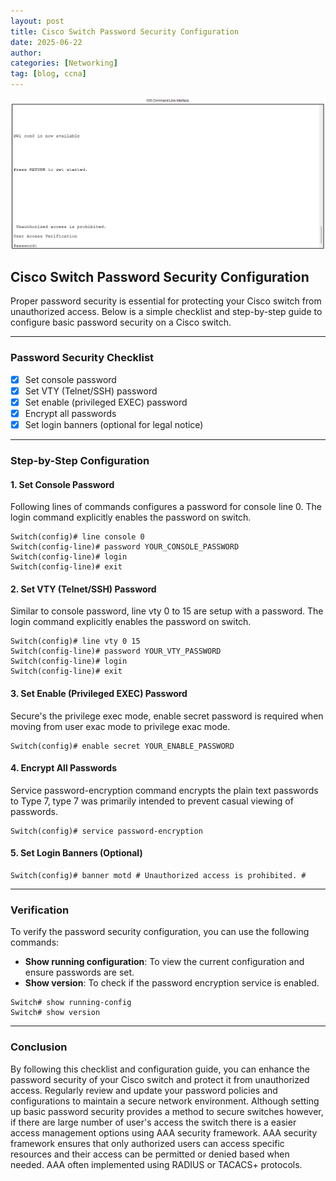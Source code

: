 ```yaml
---
layout: post
title: Cisco Switch Password Security Configuration
date: 2025-06-22
author: 
categories: [Networking]
tag: [blog, ccna]
---
```


![Password Security](/assets/2025-06-22_secured_cisco_switch.png)

## Cisco Switch Password Security Configuration

Proper password security is essential for protecting your Cisco switch from unauthorized access. Below is a simple checklist and step-by-step guide to configure basic password security on a Cisco switch.

---

### Password Security Checklist

- [x] Set console password
- [x] Set VTY (Telnet/SSH) password
- [x] Set enable (privileged EXEC) password
- [x] Encrypt all passwords
- [x] Set login banners (optional for legal notice)

---

### Step-by-Step Configuration

#### 1. Set Console Password
Following lines of commands configures a password for console line 0. The login command explicitly enables the password on switch.
````plaintext
Switch(config)# line console 0
Switch(config-line)# password YOUR_CONSOLE_PASSWORD
Switch(config-line)# login
Switch(config-line)# exit
````

#### 2. Set VTY (Telnet/SSH) Password
Similar to console password, line vty 0 to 15 are setup with a password. The login command explicitly enables the password on switch.
````plaintext
Switch(config)# line vty 0 15
Switch(config-line)# password YOUR_VTY_PASSWORD
Switch(config-line)# login
Switch(config-line)# exit
````

#### 3. Set Enable (Privileged EXEC) Password
Secure's the privilege exec mode, enable secret password is required when moving from user exac mode to privilege exac mode. 
````plaintext
Switch(config)# enable secret YOUR_ENABLE_PASSWORD
````

#### 4. Encrypt All Passwords
Service password-encryption command encrypts the plain text passwords to Type 7, type 7 was primarily intended to prevent casual viewing of passwords.
````plaintext
Switch(config)# service password-encryption
````

#### 5. Set Login Banners (Optional)

````plaintext
Switch(config)# banner motd # Unauthorized access is prohibited. #
````

---

### Verification

To verify the password security configuration, you can use the following commands:

- **Show running configuration**: To view the current configuration and ensure passwords are set.
- **Show version**: To check if the password encryption service is enabled.

```plaintext
Switch# show running-config
Switch# show version
```

---

### Conclusion

By following this checklist and configuration guide, you can enhance the password security of your Cisco switch and protect it from unauthorized access. Regularly review and update your password policies and configurations to maintain a secure network environment. Although setting up basic password security provides a method to secure switches however, if there are large number of user's access the switch there is a easier access management options using AAA security framework. AAA security framework ensures that only authorized users can access specific resources and their access can be permitted or denied based when needed. AAA often implemented using RADIUS or TACACS+ protocols.



